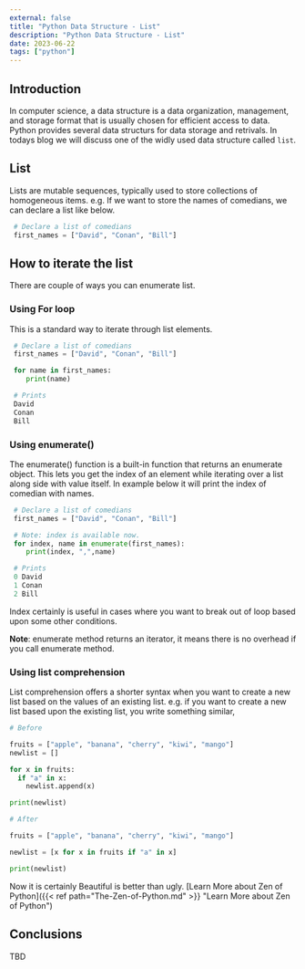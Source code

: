 ```yaml
---
external: false
title: "Python Data Structure - List"
description: "Python Data Structure - List"
date: 2023-06-22
tags: ["python"]
---
```


## Introduction

In computer science, a data structure is a data organization, management, and storage format that is usually chosen for efficient access to data. Python provides several data structurs for data storage and retrivals. In todays blog we will discuss one of the widly used data structure called `list`.

## List

Lists are mutable sequences, typically used to store collections of homogeneous items. e.g. If we want to store the names of comedians, we can declare a list like below.

```python
 # Declare a list of comedians
 first_names = ["David", "Conan", "Bill"]
```

## How to iterate the list

There are couple of ways you can enumerate list.

### Using For loop

This is a standard way to iterate through list elements.

```python
 # Declare a list of comedians
 first_names = ["David", "Conan", "Bill"]

 for name in first_names:
    print(name)

 # Prints
 David
 Conan
 Bill

```

### Using enumerate()

The enumerate() function is a built-in function that returns an enumerate object. This lets you get the index of an element while iterating over a list along side with value itself. In example below it will print the index of comedian with names.

```python
 # Declare a list of comedians
 first_names = ["David", "Conan", "Bill"]

 # Note: index is available now.
 for index, name in enumerate(first_names):
    print(index, ",",name)

 # Prints
 0 David
 1 Conan
 2 Bill

```

Index certainly is useful in cases where you want to break out of loop based upon some other conditions.

**Note**: enumerate method returns an iterator, it means there is no overhead if you call enumerate method.

### Using list comprehension

List comprehension offers a shorter syntax when you want to create a new list based on the values of an existing list. e.g. if you want to create a new list based upon the existing list, you write something similar,

```python
# Before

fruits = ["apple", "banana", "cherry", "kiwi", "mango"]
newlist = []

for x in fruits:
  if "a" in x:
    newlist.append(x)

print(newlist)

```

```python
# After

fruits = ["apple", "banana", "cherry", "kiwi", "mango"]

newlist = [x for x in fruits if "a" in x]

print(newlist)

```

Now it is certainly Beautiful is better than ugly. [Learn More about Zen of Python]({{< ref  path="The-Zen-of-Python.md"  >}} "Learn More about Zen of Python")

## Conclusions

TBD
